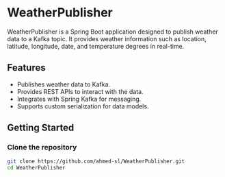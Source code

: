 # WeatherPublisher

WeatherPublisher is a Spring Boot application designed to publish weather data to a Kafka topic. It provides weather information such as location, latitude, longitude, date, and temperature degrees in real-time.

## Features

- Publishes weather data to Kafka.
- Provides REST APIs to interact with the data.
- Integrates with Spring Kafka for messaging.
- Supports custom serialization for data models.

## Getting Started

### Clone the repository

```bash
git clone https://github.com/ahmed-sl/WeatherPublisher.git
cd WeatherPublisher
